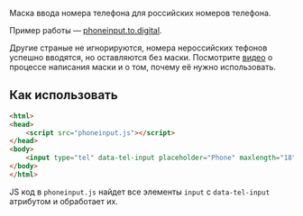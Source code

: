 Маска ввода номера телефона для российских номеров телефона.

Пример работы — [phoneinput.to.digital](phoneinput.to.digital).

Другие страные не игнорируются, номера нероссийских тефонов успешно вводятся, но оставляются без маски. Посмотрите [видео](https://www.youtube.com/watch?v=Lxj_v5z0xRE) о процессе написания маски и о том, почему её нужно использовать.

Как использовать
------------------

```html
<html>
<head>
    <script src="phoneinput.js"></script>
</head>
<body>
    <input type="tel" data-tel-input placeholder="Phone" maxlength="18" />
</body>
</html>
```

JS код в `phoneinput.js` найдет все элементы `input` с `data-tel-input` атрибутом и обработает их.
